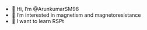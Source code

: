 - 👋 Hi, I’m @ArunkumarSM98
- 👀 I’m interested in magnetism and magnetoresistance 
- 🌱 I want to learn RSPt 
    
<!---
ArunkumarSM98/ArunkumarSM98 is a ✨ special ✨ repository because its `README.md` (this file) appears on your GitHub profile.
You can click the Preview link to take a look at your changes.
--->
